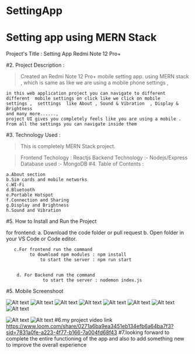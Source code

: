 # SettingApp

# Setting app using MERN Stack

Project's Title : Setting App Redmi Note 12 Pro+

#2. Project Description :

> Created an Redmi Note 12 Pro+ mobile setting app. using MERN stack , which is same as like we are using a mobile phone settings ,

    in this web application project you can navigate to different different  mobile settings on click like we click on mobile
    settings ,  setttings  like About , Sound & Vibration  , Display & Brightness
    and many more......,
    project UI gives you completely feels like you are using a mobile .
    From all the settings you can navigate inside them

#3. Technology Used :

> This is completely MERN Stack project.

> Frontend Techology : Reactjs
> Backend Technology :- Nodejs/Express
> Database used :- MongoDB
> #4. Table of Contents :

    a.About section
    b.Sim cards and mobile networks
    c.WI-Fi
    d.Bluetooth
    e.Portable Hotspot
    f.Connection and Sharing
    g.Display and Brightness
    h.Sound and Vibration

#5. How to Install and Run the Project

for frontend:
a. Download the code folder or pull request
b. Open folder in your VS Code or Code editor.

       c.For frontend run the command
             to dowmload npm modules : npm install
                 to start the server : npm run start


        d. For Backend rum the command
                  to start the server : nodemon index.js

#5. Mobile Screenshoot

![Alt text](<WhatsApp Image 2023-10-27 at 5.52.58 PM-1.jpeg>)
![Alt text](<WhatsApp Image 2023-10-27 at 5.53.00 PM.jpeg>)
![Alt text](<WhatsApp Image 2023-10-27 at 5.53.01 PM (1).jpeg>)
![Alt text](<WhatsApp Image 2023-10-27 at 5.53.01 PM.jpeg>)
![Alt text](<WhatsApp Image 2023-10-27 at 5.53.02 PM (1).jpeg>)
![Alt text](<WhatsApp Image 2023-10-27 at 5.53.02 PM (2).jpeg>)
![Alt text](<WhatsApp Image 2023-10-27 at 5.53.02 PM.jpeg>)
![Alt text](<WhatsApp Image 2023-10-27 at 5.53.03 PM (1).jpeg>)

![Alt text](<WhatsApp Image 2023-10-27 at 5.53.03 PM (2).jpeg>)
![Alt text](<WhatsApp Image 2023-10-27 at 5.53.03 PM.jpeg>)
#6.my project video link
https://www.loom.com/share/0271a6ba9ea3451eb134efb6a64ba7f3?sid=7831a0fe-a223-4f77-b166-7a004fd68f43
#7.looking forward to complete the entire functioning of the app and also to add something new to improve the overall experience
